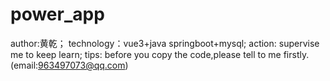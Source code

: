 # power_app
author:黄乾；
technology：vue3+java springboot+mysql;
action: supervise me to keep learn; 
tips: before you copy the code,please tell to me firstly.(email:963497073@qq.com)
